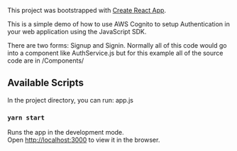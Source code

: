 This project was bootstrapped with [Create React App](https://github.com/facebook/create-react-app).

This is a simple demo of how to use AWS Cognito to setup Authentication in your web application using the JavaScript SDK. 

There are two forms: Signup and Signin. Normally all of this code would go into a component like AuthService.js but for this example all of the source code
are in /Components/

## Available Scripts

In the project directory, you can run: app.js

### `yarn start`

Runs the app in the development mode.<br />
Open [http://localhost:3000](http://localhost:3000) to view it in the browser.


